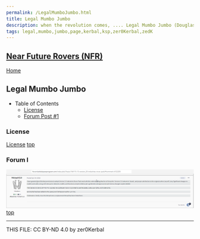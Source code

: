 ```yaml
---
permalink: /LegalMumboJumbo.html
title: Legal Mumbo Jumbo
description: when the revolution comes, .... Legal Mumbo Jumbo (Douglas Adams)
tags: legal,mumbo,jumbo,page,kerbal,ksp,zer0Kerbal,zedK
---
```

<!--
LegalMumboJumbo.md v1.0.0.0
Near Future Rovers (NFR)
created: 26 Apr 2023
updated: 

TEMPLATE: LegalMumboJumbo.md v1.0.6.0
created: 01 Feb 2022
updated: 14 Apr 2023 -->

<script src="https://kit.fontawesome.com/0ea5493613.js" crossorigin="anonymous"></script>
<i class="fa-solid fa-file-contract fa-beat-fade fa-3x" style="--fa-beat-fade-opacity: 0.1; --fa-beat-fade-scale: 1.25;color: #6495ED" ></i>

## [Near Future Rovers (NFR)][mod]

[Home](./index.md)

## Legal Mumbo Jumbo

<!-- no toc -->
* Table of Contents
  * [License](#license)
  * [Forum Post #1](#forum-i)
  <!-- * [Forum Post #2](#forum-ii) -->

### License

[License](./LegalMumboJumbo/License.md)
[top](#legal-mumbo-jumbo)

### Forum I

![Forum](./LegalMumboJumbo/FORUM-01.png)
[top](#legal-mumbo-jumbo)

<!-- ### Forum II

![Forum](./LegalMumboJumbo/FORUM-02.png)
[top](#legal-mumbo-jumbo) -->

---

THIS FILE: CC BY-ND 4.0 by zer0Kerbal

[mod]: https://www.curseforge.com/kerbal/ksp-mods/NearFutureRovers "Near Future Rovers (NFR)"
